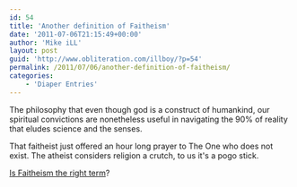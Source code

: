 ```yaml
---
id: 54
title: 'Another definition of Faitheism'
date: '2011-07-06T21:15:49+00:00'
author: 'Mike iLL'
layout: post
guid: 'http://www.obliteration.com/illboy/?p=54'
permalink: /2011/07/06/another-definition-of-faitheism/
categories:
    - 'Diaper Entries'
---
```


The philosophy that even though god is a construct of humankind, our spiritual convictions are nonetheless useful in navigating the 90% of reality that eludes science and the senses.

That faitheist just offered an hour long prayer to The One who does not exist. The atheist considers religion a crutch, to us it's a pogo stick.

<a title="Faitheism" href="http://www.urbandictionary.com/define.php?term=faitheism" target="_blank" rel="noopener noreferrer">Is Faitheism the right term</a>?